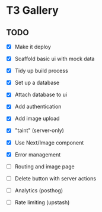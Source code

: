 # T3 Gallery

## TODO

- [x] Make it deploy
- [x] Scaffold basic ui with mock data
- [x] Tidy up build process
- [x] Set up a database
- [x] Attach database to ui
- [x] Add authentication
- [x] Add image upload 
- [x] "taint" (server-only)
- [x] Use Next/Image component
- [x] Error management
- [ ] Routing and image page
- [ ] Delete button with server actions
- [ ] Analytics (posthog)
- [ ] Rate limiting (upstash)

